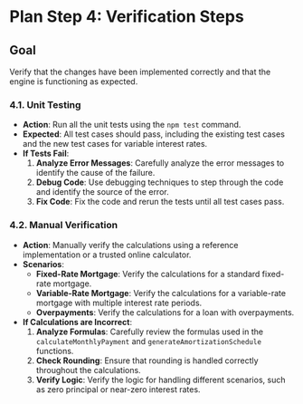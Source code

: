 # Plan Step 4: Verification Steps

## Goal
Verify that the changes have been implemented correctly and that the engine is functioning as expected.

### 4.1. Unit Testing
- **Action**: Run all the unit tests using the `npm test` command.
- **Expected**: All test cases should pass, including the existing test cases and the new test cases for variable interest rates.
- **If Tests Fail**:
    1.  **Analyze Error Messages**: Carefully analyze the error messages to identify the cause of the failure.
    2.  **Debug Code**: Use debugging techniques to step through the code and identify the source of the error.
    3.  **Fix Code**: Fix the code and rerun the tests until all test cases pass.

### 4.2. Manual Verification
- **Action**: Manually verify the calculations using a reference implementation or a trusted online calculator.
- **Scenarios**:
    - **Fixed-Rate Mortgage**: Verify the calculations for a standard fixed-rate mortgage.
    - **Variable-Rate Mortgage**: Verify the calculations for a variable-rate mortgage with multiple interest rate periods.
    - **Overpayments**: Verify the calculations for a loan with overpayments.
- **If Calculations are Incorrect**:
    1.  **Analyze Formulas**: Carefully review the formulas used in the `calculateMonthlyPayment` and `generateAmortizationSchedule` functions.
    2.  **Check Rounding**: Ensure that rounding is handled correctly throughout the calculations.
    3.  **Verify Logic**: Verify the logic for handling different scenarios, such as zero principal or near-zero interest rates.